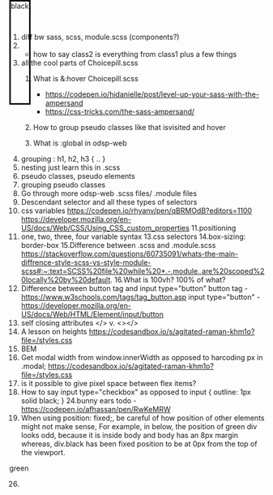 1. diff bw sass, scss, module.scss (components?)
2. - how to say class2 is everything from class1 plus
a few things
3. all the cool parts of Choicepill.scss
   1. What is &:hover Choicepill.scss
      - https://codepen.io/hidanielle/post/level-up-your-sass-with-the-ampersand
      - https://css-tricks.com/the-sass-ampersand/

   2. How to group pseudo classes
      like <a> that isvisited and hover
   3. What is :global in odsp-web
4. grouping : h1, h2, h3 {
  ..
  }
5. nesting
   just learn this in .scss
6. pseudo classes, pseudo elements
7. grouping pseudo classes 
8. Go through more odsp-web .scss files/ .module
   files
9. Descendant selector and all these types of
   selectors
10. css variables
   https://codepen.io/rhyanv/pen/qBRMOdB?editors=1100
   https://developer.mozilla.org/en-US/docs/Web/CSS/Using_CSS_custom_properties
11.positioning
12. one, two, three, four variable syntax
13.css selectors
14.box-sizing: border-box
15.Difference between .scss and .module.scss
   https://stackoverflow.com/questions/60735091/whats-the-main-diffrence-style-scss-vs-style-module-scss#:~:text=SCSS%20file%20while%20*.-,module.,are%20scoped%20locally%20by%20default.
16.What is 100vh? 100% of what?
17. Difference between button tag and input type="button"
   button tag - https://www.w3schools.com/tags/tag_button.asp
   input type="button" - https://developer.mozilla.org/en-US/docs/Web/HTML/Element/input/button 
18. self closing attributes </> v. <></>
19. A lesson on heights
https://codesandbox.io/s/agitated-raman-khm1o?file=/styles.css
20. BEM
21. Get modal width from window.innerWidth as opposed to harcoding px in .modal;
https://codesandbox.io/s/agitated-raman-khm1o?file=/styles.css
22. is it possible to give pixel space between flex items?
23. How to say input type="checkbox" as opposed to 
input {
  outline: 1px solid black;
}
24.bunny ears todo  - https://codepen.io/afhassan/pen/RwKeMRW
25. When using position: fixed;, be careful of how position of other elements might not make sense,
For example, in below, the position of green div looks odd, because it is inside body and body has an 8px margin
whereas, div.black has been fixed position to be at 0px from the top of the viewport.
<!DOCTYPE html>
<html>
<head>
<style>
div.black {
  position: fixed;
  height: 200px;
  top: 0px;
  border: 3px solid black;
} 

div.green {
  left: 0px;
  height: 100px;
  border: 3px solid #73AD21;
}
</style>
</head>
<body>

<div class="black">black</div>
<div class="green">green</div>

</body>
</html>

26. 